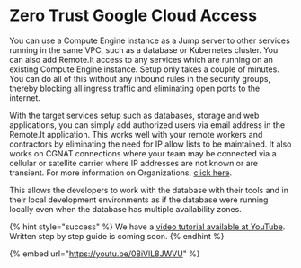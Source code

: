 # Zero Trust Google Cloud Access

You can use a Compute Engine instance as a Jump server to other services running in the same VPC, such as a database or Kubernetes cluster. You can also add Remote.It access to any services which are running on an existing Compute Engine instance. Setup only takes a couple of minutes. You can do all of this without any inbound rules in the security groups, thereby blocking all ingress traffic and eliminating open ports to the internet.

With the target services setup such as databases, storage and web applications, you can simply add authorized users via email address in the Remote.It application. This works well with your remote workers and contractors by eliminating the need for IP allow lists to be maintained. It also works on CGNAT connections where your team may be connected via a cellular or satellite carrier where IP addresses are not known or are transient. For more information on Organizations, [click here](https://link.remote.it/support/organizations).&#x20;

This allows the developers to work with the database with their tools and in their local development environments as if the database were running locally even when the database has multiple availability zones.

{% hint style="success" %}
We have a [video tutorial available at YouTube](https://link.remote.it/youtube/gcp). Written step by step guide is coming soon.
{% endhint %}

{% embed url="https://youtu.be/08iVlL8JWVU" %}
